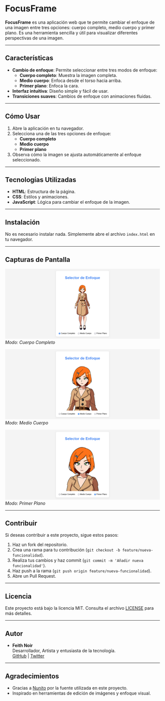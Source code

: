 # FocusFrame

**FocusFrame** es una aplicación web que te permite cambiar el enfoque de una imagen entre tres opciones: cuerpo completo, medio cuerpo y primer plano. Es una herramienta sencilla y útil para visualizar diferentes perspectivas de una imagen.

---

## Características

- **Cambio de enfoque**: Permite seleccionar entre tres modos de enfoque:
  - **Cuerpo completo**: Muestra la imagen completa.
  - **Medio cuerpo**: Enfoca desde el torso hacia arriba.
  - **Primer plano**: Enfoca la cara.
- **Interfaz intuitiva**: Diseño simple y fácil de usar.
- **Transiciones suaves**: Cambios de enfoque con animaciones fluidas.

---

## Cómo Usar

1. Abre la aplicación en tu navegador.
2. Selecciona una de las tres opciones de enfoque:
   - **Cuerpo completo**
   - **Medio cuerpo**
   - **Primer plano**
3. Observa cómo la imagen se ajusta automáticamente al enfoque seleccionado.

---

## Tecnologías Utilizadas

- **HTML**: Estructura de la página.
- **CSS**: Estilos y animaciones.
- **JavaScript**: Lógica para cambiar el enfoque de la imagen.

---

## Instalación

No es necesario instalar nada. Simplemente abre el archivo `index.html` en tu navegador.

---

## Capturas de Pantalla

![Cuerpo Completo](screenshots/full.png)  
*Modo: Cuerpo Completo*

![Medio Cuerpo](screenshots/medium.png)  
*Modo: Medio Cuerpo*

![Primer Plano](screenshots/close.png)  
*Modo: Primer Plano*

---

## Contribuir

Si deseas contribuir a este proyecto, sigue estos pasos:

1. Haz un fork del repositorio.
2. Crea una rama para tu contribución (`git checkout -b feature/nueva-funcionalidad`).
3. Realiza tus cambios y haz commit (`git commit -m 'Añadir nueva funcionalidad'`).
4. Haz push a la rama (`git push origin feature/nueva-funcionalidad`).
5. Abre un Pull Request.

---

## Licencia

Este proyecto está bajo la licencia MIT. Consulta el archivo [LICENSE](LICENSE) para más detalles.

---

## Autor

- **Feith Noir**  
  Desarrollador, Artista y entusiasta de la tecnología.  
  [GitHub](https://github.com/tuusuario) | [Twitter](https://twitter.com/tuusuario)

---

## Agradecimientos

- Gracias a [Nunito](https://fonts.google.com/specimen/Nunito) por la fuente utilizada en este proyecto.
- Inspirado en herramientas de edición de imágenes y enfoque visual.